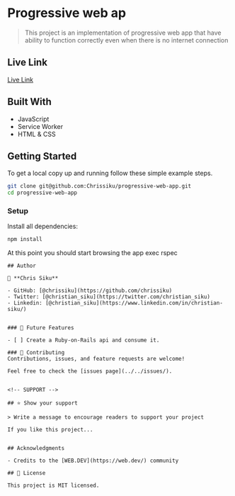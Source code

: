 # Progressive web ap
> This project is an implementation of progressive web app that have ability to function correctly even when there is no internet connection

<!-- ## Note
This project is realtime search engine built with `ruby on rails` and in order to manage the realtime page load I implement the `Turbo_Frames` features linked with `Stimulus Js`. -->

## Live Link
[Live Link](https://pw-food-a.netlify.app/)

## Built With

- JavaScript
- Service Worker
- HTML & CSS

## Getting Started

To get a local copy up and running follow these simple example steps.

```sh
git clone git@github.com:Chrissiku/progressive-web-app.git
cd progressive-web-app
```
### Setup

Install all dependencies:
```sh
npm install
```

At this point you should start browsing the app exec rspec
```
## Author

👤 **Chris Siku**

- GitHub: [@chrissiku](https://github.com/chrissiku)
- Twitter: [@christian_siku](https://twitter.com/christian_siku)
- Linkedin: [@christian_siku](https://www.linkedin.com/in/christian-siku/)


### 🔭 Future Features

- [ ] Create a Ruby-on-Rails api and consume it.

### 🤝 Contributing 
Contributions, issues, and feature requests are welcome!

Feel free to check the [issues page](../../issues/).


<!-- SUPPORT -->

## ⭐️ Show your support

> Write a message to encourage readers to support your project

If you like this project...


## Acknowledgments

- Credits to the [WEB.DEV](https://web.dev/) community

## 📝 License

This project is MIT licensed.
